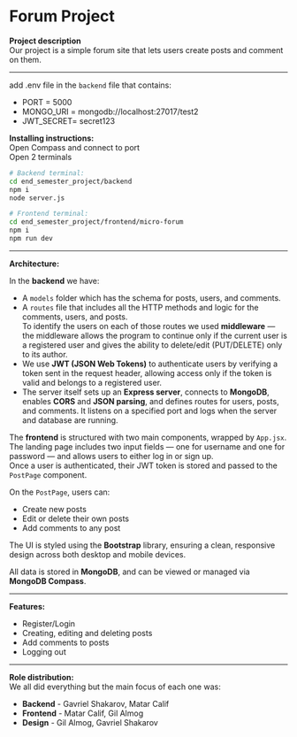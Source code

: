# Forum Project

**Project description**  
Our project is a simple forum site that lets users create posts and comment on them.

---
add .env file in the `backend` file that contains:

- PORT = 5000
- MONGO_URI = mongodb://localhost:27017/test2
- JWT_SECRET= secret123

**Installing instructions:**  
Open Compass and connect to port  
Open 2 terminals  

```bash
# Backend terminal:
cd end_semester_project/backend
npm i
node server.js
```

```bash
# Frontend terminal:
cd end_semester_project/frontend/micro-forum
npm i
npm run dev
```

---

**Architecture:**  

In the **backend** we have:

- A `models` folder which has the schema for posts, users, and comments.
- A `routes` file that includes all the HTTP methods and logic for the comments, users, and posts.  
  To identify the users on each of those routes we used **middleware** — the middleware allows the program to continue only if the current user is a registered user and gives the ability to delete/edit (PUT/DELETE) only to its author. 
- We use **JWT (JSON Web Tokens)** to authenticate users by verifying a token sent in the request header, allowing access only if the token is valid and belongs to a registered user.
- The server itself sets up an **Express server**, connects to **MongoDB**, enables **CORS** and **JSON parsing**, and defines routes for users, posts, and comments. It listens on a specified port and logs when the server and database are running.

The **frontend** is structured with two main components, wrapped by `App.jsx`.  
The landing page includes two input fields — one for username and one for password — and allows users to either log in or sign up.  
Once a user is authenticated, their JWT token is stored and passed to the `PostPage` component.

On the `PostPage`, users can:
- Create new posts  
- Edit or delete their own posts  
- Add comments to any post  

The UI is styled using the **Bootstrap** library, ensuring a clean, responsive design across both desktop and mobile devices.

All data is stored in **MongoDB**, and can be viewed or managed via **MongoDB Compass**.

---

**Features:**  
- Register/Login  
- Creating, editing and deleting posts  
- Add comments to posts  
- Logging out

---

**Role distribution:**  
We all did everything but the main focus of each one was:  
- **Backend** - Gavriel Shakarov, Matar Calif  
- **Frontend** - Matar Calif, Gil Almog  
- **Design** - Gil Almog, Gavriel Shakarov

